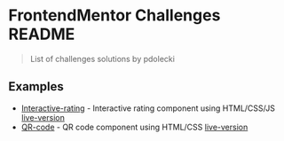 # FrontendMentor Challenges README

> List of challenges solutions by pdolecki

## Examples
- [Interactive-rating](https://github.com/pdolecki/FrontendMentor/tree/main/interactive-rating-component
) - Interactive rating component using HTML/CSS/JS
[live-version](https://pdolecki-interactive-rating-component.netlify.app/)
- [QR-code](https://github.com/pdolecki/FrontendMentor/tree/main/qr-code-component-main
) - QR code component using HTML/CSS
[live-version](https://pdolecki-qr-code-component-main.netlify.app/)

